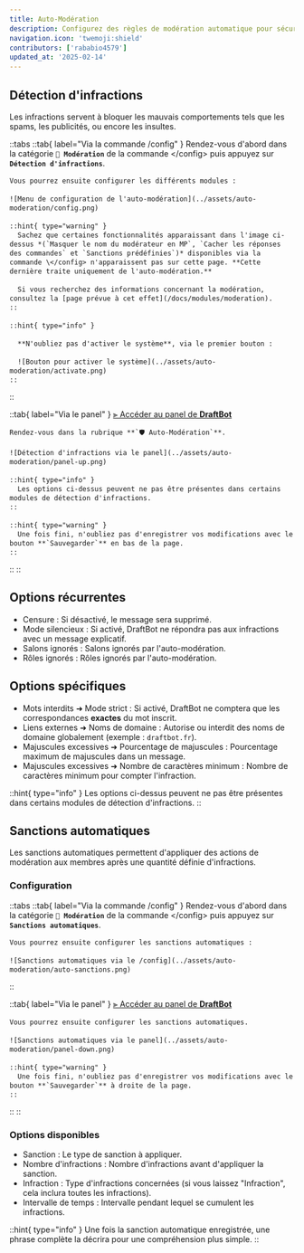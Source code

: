 ```yaml
---
title: Auto-Modération
description: Configurez des règles de modération automatique pour sécuriser votre serveur !
navigation.icon: 'twemoji:shield'
contributors: ['rababio4579']
updated_at: '2025-02-14'
---
```


## Détection d'infractions

Les infractions servent à bloquer les mauvais comportements tels que les spams, les publicités, ou encore les insultes.

::tabs
  ::tab{ label="Via la commande /config" }
    Rendez-vous d'abord dans la catégorie **`🔨 Modération`** de la commande \</config> puis appuyez sur **`Détection d'infractions`**.

    Vous pourrez ensuite configurer les différents modules :

    ![Menu de configuration de l'auto-modération](../assets/auto-moderation/config.png)

    ::hint{ type="warning" }
      Sachez que certaines fonctionnalités apparaissant dans l'image ci-dessus *(`Masquer le nom du modérateur en MP`, `Cacher les réponses des commandes` et `Sanctions prédéfinies`)* disponibles via la commande \</config> n'apparaissent pas sur cette page. **Cette dernière traite uniquement de l'auto-modération.**

      Si vous recherchez des informations concernant la modération, consultez la [page prévue à cet effet](/docs/modules/moderation).
    ::

    ::hint{ type="info" }

      **N'oubliez pas d'activer le système**, via le premier bouton :

      ![Bouton pour activer le système](../assets/auto-moderation/activate.png)
    ::
  ::

  ::tab{ label="Via le panel" }
    [⫸ Accéder au panel de **DraftBot**](/dashboard/first/auto-moderation)

    Rendez-vous dans la rubrique **`🛡️ Auto-Modération`**.

    ![Détection d'infractions via le panel](../assets/auto-moderation/panel-up.png)

    ::hint{ type="info" }
      Les options ci-dessus peuvent ne pas être présentes dans certains modules de détection d'infractions.
    ::

    ::hint{ type="warning" }
      Une fois fini, n'oubliez pas d'enregistrer vos modifications avec le bouton **`Sauvegarder`** en bas de la page.
    ::
  ::
::

## Options récurrentes

- Censure : Si désactivé, le message sera supprimé.
- Mode silencieux : Si activé, DraftBot ne répondra pas aux infractions avec un message explicatif.
- Salons ignorés : Salons ignorés par l'auto-modération.
- Rôles ignorés : Rôles ignorés par l'auto-modération.

## Options spécifiques

- Mots interdits ➜ Mode strict : Si activé, DraftBot ne comptera que les correspondances **exactes** du mot inscrit.
- Liens externes ➜ Noms de domaine : Autorise ou interdit des noms de domaine globalement (exemple : `draftbot.fr`).
- Majuscules excessives ➜ Pourcentage de majuscules : Pourcentage maximum de majuscules dans un message.
- Majuscules excessives ➜ Nombre de caractères minimum : Nombre de caractères minimum pour compter l'infraction.

::hint{ type="info" }
  Les options ci-dessus peuvent ne pas être présentes dans certains modules de détection d'infractions.
::

## Sanctions automatiques

Les sanctions automatiques permettent d'appliquer des actions de modération aux membres après une quantité définie d'infractions.

### Configuration

::tabs
  ::tab{ label="Via la commande /config" }
    Rendez-vous d'abord dans la catégorie **`🔨 Modération`** de la commande \</config> puis appuyez sur **`Sanctions automatiques`**.

    Vous pourrez ensuite configurer les sanctions automatiques :

    ![Sanctions automatiques via le /config](../assets/auto-moderation/auto-sanctions.png)
  ::

  ::tab{ label="Via le panel" }
    [⫸ Accéder au panel de **DraftBot**](/dashboard/first/auto-moderation)

    Vous pourrez ensuite configurer les sanctions automatiques.

    ![Sanctions automatiques via le panel](../assets/auto-moderation/panel-down.png)

    ::hint{ type="warning" }
      Une fois fini, n'oubliez pas d'enregistrer vos modifications avec le bouton **`Sauvegarder`** à droite de la page.
    ::
  ::
::

### Options disponibles

- Sanction : Le type de sanction à appliquer.
- Nombre d'infractions : Nombre d'infractions avant d'appliquer la sanction.
- Infraction : Type d'infractions concernées (si vous laissez "Infraction", cela inclura toutes les infractions).
- Intervalle de temps : Intervalle pendant lequel se cumulent les infractions.

::hint{ type="info" }
  Une fois la sanction automatique enregistrée, une phrase complète la décrira pour une compréhension plus simple.
::



